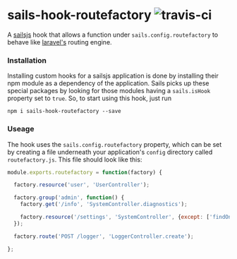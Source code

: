 # sails-hook-routefactory ![travis-ci](https://travis-ci.org/dadleyy/sails-hook-routefactory.svg?branch=master)

A [sailsjs](http://sailsjs.org/) hook that allows a function under `sails.config.routefactory` to behave like [laravel's](https://laravel.com/docs/5.2/routing) routing engine.


### Installation

Installing custom hooks for a sailsjs application is done by installing their npm module as a dependency of the application. Sails picks up these special packages by looking for those modules having a `sails.isHook` property set to `true`. So, to start using this hook, just run

```
npm i sails-hook-routefactory --save
```

### Useage

The hook uses the `sails.config.routefactory` property, which can be set by creating a file underneath your application's `config` directory called `routefactory.js`. This file should look like this:


```javascript
module.exports.routefactory = function(factory) {

  factory.resource('user', 'UserController');

  factory.group('admin', function() {
    factory.get('/info', 'SystemController.diagnostics');

    factory.resource('/settings', 'SystemController', {except: ['findOne', 'destroy']});
  });

  factory.route('POST /logger', 'LoggerController.create');

};
```
